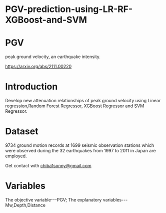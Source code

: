 # PGV-prediction-using-LR-RF-XGBoost-and-SVM
# PGV
peak ground velocity, an earthquake intensity.

https://arxiv.org/abs/2111.00220
# Introduction
Develop new attenuation relationships of peak ground velocity using Linear regression,Random Forest Regressor, XGBoost Regressor and SVM Regressor.
# Dataset
9734 ground motion records at 1699 seismic observation stations which were observed during the 32 earthquakes from 1997 to 2011 in Japan are employed.

Get contact with chiba1sonny@gmail.com
# Variables
The objective variable---PGV;
The explanatory variables---Mw,Depth,Distance

